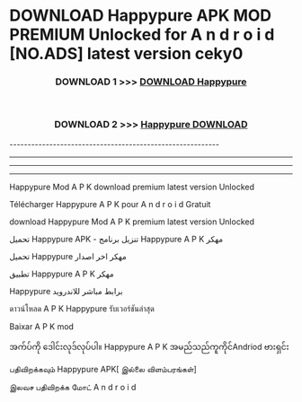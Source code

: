 # DOWNLOAD Happypure  APK MOD PREMIUM Unlocked for A n d r o i d [NO.ADS] latest version ceky0 



<div align="center">

<h3>DOWNLOAD 1 >>> <a href="https://getmod2.web.app/?judul=Happypure ">DOWNLOAD Happypure </a></h3><br>

<h3>DOWNLOAD 2 >>> <a href="https://getmod2.web.app/?judul=Happypure ">Happypure  DOWNLOAD </a></h3>

</div>
----------------------------------------------------------

----------------------------------------------------------

----------------------------------------------------------

----------------------------------------------------------

Happypure  Mod A P K download premium latest version Unlocked

Télécharger Happypure  A P K pour A n d r o i d Gratuit

download Happypure  Mod A P K premium latest version Unlocked

تحميل Happypure  APK - تنزيل برنامج Happypure  A P K مهكر

تحميل Happypure  مهكر اخر اصدار

تطبيق Happypure  A P K مهكر

Happypure  برابط مباشر للاندرويد

ดาวน์โหลด A P K Happypure  รับเวอร์ชันล่าสุด

Baixar A P K mod

အက်ပ်ကို ဒေါင်းလုဒ်လုပ်ပါ။ Happypure  A P K အမည်သည်ကူကိုင်Andriod ဗားရှင်း

பதிவிறக்கவும் Happypure  APK[ இல்லை விளம்பரங்கள்] 
 
இலவச பதிவிறக்க மோட் A n d r o i d



